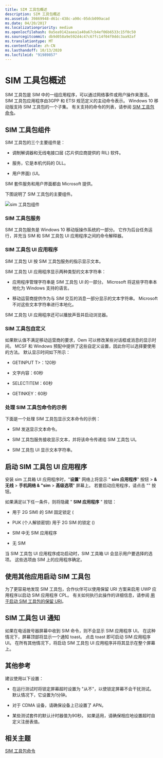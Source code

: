 ```yaml
---
title: SIM 工具包概述
description: SIM 工具包概述
ms.assetid: 39869948-d61c-438c-a90c-05dcb099acad
ms.date: 04/20/2017
ms.localizationpriority: medium
ms.openlocfilehash: 0a5ea9142aaea1a40a67cb4ef06b6533c15f0c50
ms.sourcegitcommit: db9d058a9e592d4c47c67fc14f04f0ddc3aa92af
ms.translationtype: MT
ms.contentlocale: zh-CN
ms.lasthandoff: 10/13/2020
ms.locfileid: "91989857"
---
```

# <a name="sim-toolkit-overview"></a>SIM 工具包概述


SIM 工具包是 SIM 中的一组应用程序，可以通过网络事件或用户操作来激活。 SIM 工具包应用程序由3GPP 和 ETSI 规范定义的主动命令表示。 Windows 10 移动版支持 SIM 工具包的一个子集。 有关支持的命令的列表，请参阅 [SIM 工具包命令](sim-toolkit-commands.md)。

## <a name="sim-toolkit-components"></a>SIM 工具包组件


SIM 工具包的三个主要组件是：

-   调制解调器和无线电接口层 (芯片供应商提供的 RIL) 软件。

-   服务，它是本机代码的 DLL。

-   用户界面)  (UI。

SIM 套件服务和用户界面都由 Microsoft 提供。

下图说明了 SIM 工具包的主要组件。

![sim 工具包组件](images/sim-toolkit-components.png)

### <a name="sim-toolkit-service"></a>SIM 工具包服务

SIM 工具包服务是 Windows 10 移动版操作系统的一部分。 它作为后台任务运行，并充当 SIM 和 SIM 工具包 UI 应用程序之间的命令解释器。

### <a name="sim-toolkit-ui-application"></a>SIM 工具包 UI 应用程序

SIM 工具包 UI 按 SIM 工具包服务的指示显示文本。

SIM 工具包 UI 应用程序显示两种类型的文本字符串：

-   应用程序管理字符串是 SIM 工具包 UI 的一部分。 Microsoft 将这些字符串本地化为 Windows 支持的语言。

-   移动运营商提供作为与 SIM 交互的消息一部分显示的文本字符串。 Microsoft 不对这些文本字符串进行本地化。

SIM 工具包 UI 应用程序还可以播放声音并启动浏览器。

### <a name="sim-toolkit-customizations"></a>SIM 工具包自定义

如果默认值不满足移动运营商的要求，Oem 可以修改某些对话框或消息的显示时间。 MCSF 和 Windows 预配中提供了这些自定义设置，因此你可以选择要使用的方法。 默认显示时间如下所示：

-   GETINPUT T>：120秒

-   文字内容：60秒

-   SELECTITEM：60秒

-   GETINKEY：60秒

### <a name="example-of-processing-a-sim-toolkit-command"></a>处理 SIM 工具包命令的示例

下面是一个处理 SIM 工具包显示文本命令的示例：

-   SIM 发送显示文本命令。

-   SIM 工具包服务接收显示文本，并将该命令传递给 SIM 工具包 UI。

-   SIM 工具包 UI 显示文本字符串。

## <a name="starting-the-sim-toolkit-ui-application"></a>启动 SIM 工具包 UI 应用程序


安装 sim 工具箱 UI 应用程序时，"**设置**" 网络上将显示 " **sim 应用程序**" 按钮 &gt; **& 无线** &gt; **手机网络 & "sim** &gt; **高级选项**" 屏幕上。 若要启动应用程序，请点击 "" 按钮。

如果满足以下任一条件，则将隐藏 " **SIM 应用程序** " 按钮：

-   用于 2G SIM) 的 SIM 固定锁定 (

-   PUK (个人解锁密钥) 用于 2G SIM 的锁定 () 

-   SIM 中无 SIM 应用程序

-   无 SIM

当 SIM 工具包 UI 应用程序成功启动时，SIM 工具箱 UI 会显示用户要选择的选项。 这些选项由 SIM 上的应用程序确定。

## <a name="launching-the-sim-toolkit-using-another-app"></a>使用其他应用启动 SIM 工具包


为了更容易地发现 SIM 工具包，合作伙伴可以使用保留 URI 方案来启用 UWP 应用程序以启动 SIM 应用程序 CPL。 有关如何执行此操作的详细信息，请参阅 [用于启动 SIM 工具包的保留 URI](reserved-uri-to-launch-sim-toolkit.md)。

## <a name="sim-toolkit-ui-notifications"></a>SIM 工具包 UI 通知


如果在电话拨号器屏幕中收到 SIM 命令，则不会显示 SIM 应用程序 UI。 在这种情况下，屏幕顶部将显示一个通知 toast。 点击 toast 即可启动 SIM 应用程序 UI。 在所有其他情况下，将启动 SIM 工具包 UI 应用程序并将其显示在整个屏幕上。

## <a name="additional-reference"></a>其他参考


建议使用以下设置：

-   在运行测试时将锁定屏幕超时设置为 "从不"，以使锁定屏幕不会干扰测试。 默认情况下，它设置为1分钟。

-   对于 CDMA 设备，请确保设备上已设置了 APN。

-   某些测试套件的默认计时器值为90秒。 如果适用，请确保相应地设置超时自定义注册表值。

## <a name="related-topics"></a>相关主题


[SIM 工具包命令](sim-toolkit-commands.md)

 

